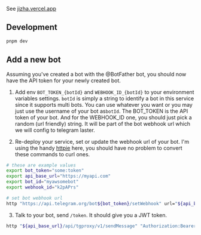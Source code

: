 See [jizha.vercel.app](https://jizha.vercel.app)

## Development

```bash
pnpm dev
```

## Add a new bot

Assuming you've created a bot with the @BotFather bot, you should now have the API token for your newly created bot.

1. Add env `BOT_TOKEN_{botId}` and `WEBHOOK_ID_{botId}` to your environment variables settings. `botId` is simply a string to identify a bot in this service since it supports multi bots. You can use whatever you want or you may just use the username of your bot as`botId`. The BOT_TOKEN is the API token of your bot. And for the WEBHOOK_ID one, you should just pick a random (url friendly) string. It will be part of the bot webhook url which we will config to telegram laster.

2. Re-deploy your service, set or update the webhook url of your bot. I'm using the handy [httpie](https://github.com/httpie/httpie) here, you should have no problem to convert these commands to curl ones.

```bash
# these are example values
export bot_token="some:token"
export api_base_url="https://myapi.com"
export bot_id="myawsomebot"
export webhook_id="k2pAPrs"

# set bot webhook url
http "https://api.telegram.org/bot${bot_token}/setWebhook" url="${api_base_url}/api/webhook/v2/${bot_id}/${webhook_id}"
```

3. Talk to your bot, send `/token`. It should give you a JWT token.

```bash
http "${api_base_url}/api/tgproxy/v1/sendMessage" "Authorization:Bearer ${jwt}" text="hello"
```
